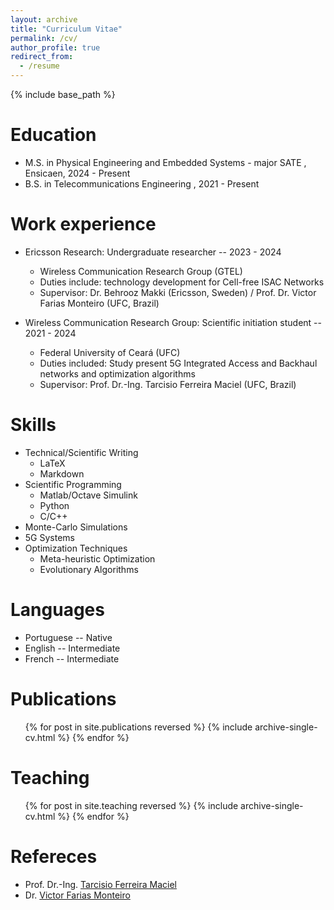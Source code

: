 ```yaml
---
layout: archive
title: "Curriculum Vitae"
permalink: /cv/
author_profile: true
redirect_from:
  - /resume
---
```


{% include base_path %}

Education
======
* M.S. in Physical Engineering and Embedded Systems - major SATE , Ensicaen, 2024 - Present
* B.S. in Telecommunications Engineering , 2021 - Present

Work experience
======
* Ericsson Research: Undergraduate researcher -- 2023 - 2024
  * Wireless Communication Research Group (GTEL)
  * Duties include: technology development for Cell-free ISAC Networks
  * Supervisor: Dr. Behrooz Makki (Ericsson, Sweden) / Prof. Dr. Victor Farias Monteiro (UFC, Brazil)

* Wireless Communication Research Group: Scientific initiation student -- 2021 - 2024
  * Federal University of Ceará (UFC)
  * Duties included: Study present 5G Integrated Access and Backhaul networks and optimization algorithms
  * Supervisor: Prof. Dr.-Ing. Tarcisio Ferreira Maciel (UFC, Brazil)
  

Skills
======
* Technical/Scientific Writing
  * LaTeX
  * Markdown
* Scientific Programming
  * Matlab/Octave Simulink
  * Python
  * C/C++
* Monte-Carlo Simulations
* 5G Systems
* Optimization Techniques
  * Meta-heuristic Optimization
  * Evolutionary Algorithms
<!-- * Artificial Inteligence -->
<!--   * Machine Learning basics -->
<!--   * Deep Learning basics -->
<!--     * Tensorflow -->
<!--     * PyTorch  -->
<!-- * Electronic Basics -->
<!--   * ESP32 -->
<!--   * FreeRTOS -->
<!--   * Arduino -->
<!-- * Signal Processing -->
<!-- * Error Correction codes -->


Languages
======
* Portuguese -- Native
* English -- Intermediate
* French -- Intermediate

Publications
======
  <ul>{% for post in site.publications reversed %}
    {% include archive-single-cv.html %}
  {% endfor %}</ul>


<!--
Talks
======
  <ul>{% for post in site.talks reversed %}
    {% include archive-single-talk-cv.html  %}
  {% endfor %}</ul>
-->

Teaching
======
  <ul>{% for post in site.teaching reversed %}
    {% include archive-single-cv.html %}
  {% endfor %}</ul>
  

Refereces
======
* Prof. Dr.-Ing. [Tarcisio Ferreira Maciel](http://tfmaciel.github.io/)
* Dr. [Victor Farias Monteiro](https://www.linkedin.com/in/victorfariasm)



<!--
Service and leadership
======
* Currently signed in to 43 different slack teams
-->
